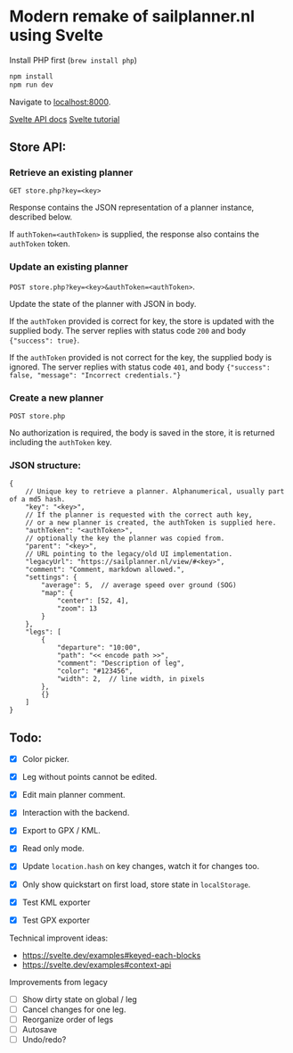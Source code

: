 # Modern remake of sailplanner.nl using Svelte

Install PHP first (`brew install php`)

```bash
npm install
npm run dev
```

Navigate to [localhost:8000](http://localhost:8000).

[Svelte API docs](https://svelte.dev/docs#script)
[Svelte tutorial](https://svelte.dev/tutorial/basics)


## Store API:

### Retrieve an existing planner

`GET store.php?key=<key>`

Response contains the JSON representation of a planner instance, described below.

If `authToken=<authToken>` is supplied, the response also contains the `authToken` token.

### Update an existing planner

`POST store.php?key=<key>&authToken=<authToken>`.

Update the state of the planner with JSON in body.

If the `authToken` provided is correct for key, the store is updated with the supplied body.
The server replies with status code `200` and body `{"success": true}`.

If the `authToken` provided is not correct for the key, the supplied body is ignored.
The server replies with status code `401`, and body `{"success": false, "message": "Incorrect credentials."}`

### Create a new planner

`POST store.php`

No authorization is required, the body is saved in the store, it is returned including the `authToken` key.

### JSON structure:
```
{
    // Unique key to retrieve a planner. Alphanumerical, usually part of a md5 hash.
    "key": "<key>",
    // If the planner is requested with the correct auth key,
    // or a new planner is created, the authToken is supplied here.
    "authToken": "<authToken>",
    // optionally the key the planner was copied from.
    "parent": "<key>",
    // URL pointing to the legacy/old UI implementation.
    "legacyUrl": "https://sailplanner.nl/view/#<key>",
    "comment": "Comment, markdown allowed.",
    "settings": {
        "average": 5,  // average speed over ground (SOG)
        "map": {
            "center": [52, 4],
            "zoom": 13
        }
    },
    "legs": [
        {
            "departure": "10:00",
            "path": "<< encode path >>",
            "comment": "Description of leg",
            "color": "#123456",
            "width": 2,  // line width, in pixels
        },
        {}
    ]
}
```

## Todo:
 - [x] Color picker.
 - [x] Leg without points cannot be edited.
 - [x] Edit main planner comment.
 - [x] Interaction with the backend.
 - [x] Export to GPX / KML.
 - [x] Read only mode.
 - [x] Update `location.hash` on key changes, watch it for changes too.
 - [x] Only show quickstart on first load, store state in `localStorage`.
 - [x] Test KML exporter
 - [x] Test GPX exporter



Technical improvent ideas:

- https://svelte.dev/examples#keyed-each-blocks
- https://svelte.dev/examples#context-api

Improvements from legacy
 - [ ] Show dirty state on global / leg
 - [ ] Cancel changes for one leg.
 - [ ] Reorganize order of legs
 - [ ] Autosave
 - [ ] Undo/redo?
